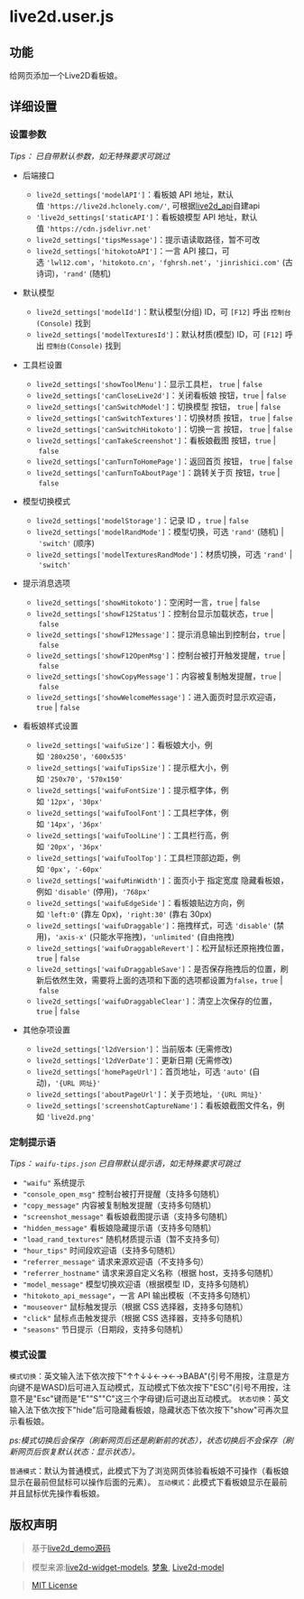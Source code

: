 # live2d.user.js

## 功能

给网页添加一个Live2D看板娘。

## 详细设置

### 设置参数

*Tips： 已自带默认参数，如无特殊要求可跳过*

- 后端接口

  - `live2d_settings['modelAPI']`：看板娘 API 地址，默认值 `'https://live2d.hclonely.com/'`, 可根据[live2d_api](https://github.com/fghrsh/live2d_api)自建api
  - `'live2d_settings['staticAPI']`：看板娘模型 API 地址，默认值 `'https://cdn.jsdelivr.net'`
  - `live2d_settings['tipsMessage']`：提示语读取路径，暂不可改
  - `live2d_settings['hitokotoAPI']`：一言 API 接口，可选 `'lwl12.com'`，`'hitokoto.cn'`，`'fghrsh.net'`，`'jinrishici.com'` (古诗词)，`'rand'` (随机)

- 默认模型

  - `live2d_settings['modelId']`：默认模型(分组) ID，可 `[F12]` 呼出 `控制台(Console)` 找到
  - `live2d_settings['modelTexturesId']`：默认材质(模型) ID，可 `[F12]` 呼出 `控制台(Console)` 找到

- 工具栏设置

  - `live2d_settings['showToolMenu']`：显示工具栏， `true` | `false`
  - `live2d_settings['canCloseLive2d']`：关闭看板娘 按钮，`true` | `false`
  - `live2d_settings['canSwitchModel']`：切换模型 按钮， `true` | `false`
  - `live2d_settings['canSwitchTextures']`：切换材质 按钮， `true` | `false`
  - `live2d_settings['canSwitchHitokoto']`：切换一言 按钮， `true` | `false`
  - `live2d_settings['canTakeScreenshot']`：看板娘截图 按钮，`true` | `false`
  - `live2d_settings['canTurnToHomePage']`：返回首页 按钮， `true` | `false`
  - `live2d_settings['canTurnToAboutPage']`：跳转关于页 按钮，`true` | `false`

- 模型切换模式

  - `live2d_settings['modelStorage']`：记录 ID ，`true` | `false`
  - `live2d_settings['modelRandMode']`：模型切换，可选 `'rand'` (随机) | `'switch'` (顺序)
  - `live2d_settings['modelTexturesRandMode']`：材质切换，可选 `'rand'` | `'switch'`

- 提示消息选项

  - `live2d_settings['showHitokoto']`：空闲时一言，`true` | `false`
  - `live2d_settings['showF12Status']`：控制台显示加载状态，`true` | `false`
  - `live2d_settings['showF12Message']`：提示消息输出到控制台，`true` | `false`
  - `live2d_settings['showF12OpenMsg']`：控制台被打开触发提醒，`true` | `false`
  - `live2d_settings['showCopyMessage']`：内容被复制触发提醒，`true` | `false`
  - `live2d_settings['showWelcomeMessage']`：进入面页时显示欢迎语，`true` | `false`

- 看板娘样式设置

  - `live2d_settings['waifuSize']`：看板娘大小，例如 `'280x250'`，`'600x535'`
  - `live2d_settings['waifuTipsSize']`：提示框大小，例如 `'250x70'`，`'570x150'`
  - `live2d_settings['waifuFontSize']`：提示框字体，例如 `'12px'`，`'30px'`
  - `live2d_settings['waifuToolFont']`：工具栏字体，例如 `'14px'`，`'36px'`
  - `live2d_settings['waifuToolLine']`：工具栏行高，例如 `'20px'`，`'36px'`
  - `live2d_settings['waifuToolTop']`：工具栏顶部边距，例如 `'0px'`，`'-60px'`
  - `live2d_settings['waifuMinWidth']`：面页小于 指定宽度 隐藏看板娘，例如 `'disable'` (停用)，`'768px'`
  - `live2d_settings['waifuEdgeSide']`：看板娘贴边方向，例如 `'left:0'` (靠左 0px)，`'right:30'` (靠右 30px)
  - `live2d_settings['waifuDraggable']`：拖拽样式，可选 `'disable'` (禁用)，`'axis-x'` (只能水平拖拽)，`'unlimited'` (自由拖拽)
  - `live2d_settings['waifuDraggableRevert']`：松开鼠标还原拖拽位置，`true` | `false`
  - `live2d_settings['waifuDraggableSave']`：是否保存拖拽后的位置，刷新后依然生效，需要将上面的选项和下面的选项都设置为`false`，`true` | `false`
  - `live2d_settings['waifuDraggableClear']`：清空上次保存的位置，`true` | `false`

- 其他杂项设置

  - `live2d_settings['l2dVersion']`：当前版本 (无需修改)
  - `live2d_settings['l2dVerDate']`：更新日期 (无需修改)
  - `live2d_settings['homePageUrl']`：首页地址，可选 `'auto'` (自动)，`'{URL 网址}'`
  - `live2d_settings['aboutPageUrl']`：关于页地址，`'{URL 网址}'`
  - `live2d_settings['screenshotCaptureName']`：看板娘截图文件名，例如 `'live2d.png'`

### 定制提示语

*Tips： `waifu-tips.json` 已自带默认提示语，如无特殊要求可跳过*

- `"waifu"` 系统提示
- `"console_open_msg"` 控制台被打开提醒（支持多句随机）
- `"copy_message"` 内容被复制触发提醒（支持多句随机）
- `"screenshot_message"` 看板娘截图提示语（支持多句随机）
- `"hidden_message"` 看板娘隐藏提示语（支持多句随机）
- `"load_rand_textures"` 随机材质提示语（暂不支持多句）
- `"hour_tips"` 时间段欢迎语（支持多句随机）
- `"referrer_message"` 请求来源欢迎语（不支持多句）
- `"referrer_hostname"` 请求来源自定义名称（根据 host，支持多句随机）
- `"model_message"` 模型切换欢迎语（根据模型 ID，支持多句随机）
- `"hitokoto_api_message"`，一言 API 输出模板（不支持多句随机）
- `"mouseover"` 鼠标触发提示（根据 CSS 选择器，支持多句随机）
- `"click"` 鼠标点击触发提示（根据 CSS 选择器，支持多句随机）
- `"seasons"` 节日提示（日期段，支持多句随机）

### 模式设置

`模式切换`：英文输入法下依次按下"↑↑↓↓←→←→BABA"(引号不用按，注意是方向键不是WASD)后可进入互动模式，互动模式下依次按下"ESC"(引号不用按，注意不是"Esc"键而是"E""S""C"这三个字母键)后可退出互动模式。
`状态切换`：英文输入法下依次按下"hide"后可隐藏看板娘，隐藏状态下依次按下"show"可再次显示看板娘。

*ps:模式切换后会保存（刷新网页后还是刷新前的状态），状态切换后不会保存（刷新网页后恢复默认状态：显示状态）。*

`普通模式`：默认为普通模式，此模式下为了浏览网页体验看板娘不可操作（看板娘显示在最前但鼠标可以操作后面的元素）。
`互动模式`：此模式下看板娘显示在最前并且鼠标优先操作看板娘。

## 版权声明

> 基于[live2d_demo源码](https://github.com/fghrsh/live2d_demo)

> 模型来源:[live2d-widget-models](https://github.com/xiazeyu/live2d-widget-models), [梦象](https://mx.paul.ren/page/1/), [Live2d-model](https://github.com/Eikanya/Live2d-model)

> [MIT License](https://github.com/HCLonely/live2d.user.js/blob/master/LICENSE)
